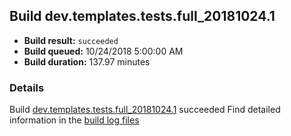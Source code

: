 ## Build dev.templates.tests.full_20181024.1
- **Build result:** `succeeded`
- **Build queued:** 10/24/2018 5:00:00 AM
- **Build duration:** 137.97 minutes
### Details
Build [dev.templates.tests.full_20181024.1](https://winappstudio.visualstudio.com/web/build.aspx?pcguid=a4ef43be-68ce-4195-a619-079b4d9834c2&builduri=vstfs%3a%2f%2f%2fBuild%2fBuild%2f26466) succeeded
Find detailed information in the [build log files](https://uwpctdiags.blob.core.windows.net/buildlogs/dev.templates.tests.full_20181024.1_logs.zip)
